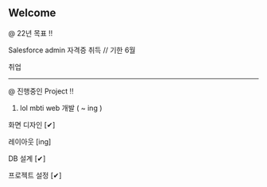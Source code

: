 ## Welcome

@ 22년 목표 !!

Salesforce admin 자격증 취득 // 기한 6월

취업

------------------------------------------------------

@ 진행중인 Project !!

1. lol mbti web 개발 ( ~ ing )

화면 디자인 [✔]

레이아웃 [ing]

DB 설계 [✔]

프로젝트 설정 [✔]
